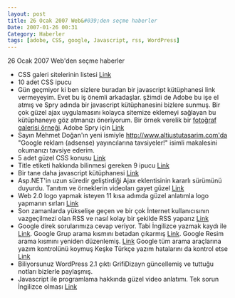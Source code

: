 ```yaml
---
layout: post
title: 26 Ocak 2007 Web&#039;den seçme haberler
Date: 2007-01-26 00:31
Category: Haberler
tags: [adobe, CSS, google, Javascript, rss, WordPress]
---
```



26 Ocak 2007 Web'den seçme haberler

-   CSS galeri sitelerinin listesi [Link][]
-   10 adet CSS ipucu
-   Gün geçmiyor ki ben sizlere buradan bir javascript kütüphanesi link
    vermeyeyim. Evet bu iş önemli arkadaşlar. şžimdi de Adobe bu işe el
    atmış ve Spry adında bir javascript kütüphanesini bizlere sunmuş.
    Bir çok güzel ajax uygulamasını kolayca sitemize eklemeyi sağlayan
    bu kütüphaneye göz atmanızı öneriyorum. Bir örnek verelik bir
    [fotoğraf galerisi örneği][]. Adobe Spry için [Link][2]
-   Sayın Mehmet Doğan'ın yeni ismiyle http://www.altiustutasarim.com'da
    "Google reklam (adsense) yayıncılarına tavsiyeler!" isimli
    makalesini okumanızı tavsiye ederim.
-   5 adet güzel CSS konusu [Link][4]
-   Title etiketi hakkında bilinmesi gereken 9 ipucu [Link][5]
-   Bir tane daha javascript kütüphanesi [Link][6]
-   Asp.NET'in uzun süredir geliştirdiği Ajax eklentisinin kararlı
    sürümünü duyurdu. Tanıtım ve örneklerin videoları gayet güzel
    [Link][7]
-   Web 2.0 logo yapmak isteyen 11 kısa adımda güzel anlatımla logo
    yapmanın sırları [Link][8]
-   Son zamanlarda yükselişe geçen ve bir çok İnternet kullanıcısının
    vazgeçilmezi olan RSS ve nasıl kolay bir şekilde RSS yaparız
    [Link][9]
-   Google direk sorularımıza cevap veriyor. Tabi İngilizce yazmak kaydı
    ile [Link][10]. Google Grup arama kısmını betadan çıkarmış
    [Link][11]. Google Resim arama kısmını yeniden düzenlemiş.
    [Link][12] Google tüm arama araçlarına yazım kontrolünü koymuş Keşke
    Türkçe yazım hatalarını da kontrol etse [Link][13]
-   Biliyorsunuz WordPress 2.1 çıktı GrifiDizayn güncellemiş ve tuttuğu
    notları bizlerle paylaşmış.
-   Javascript ile programlama hakkında güzel video anlatımı. Tek sorun
    İngilizce olması [Link][15]


  [Link]: http://www.listible.com/list/full-list-of-css-galleries "Link"
  [fotoğraf galerisi örneği]: http://labs.adobe.com/technologies/spry/demos/gallery/
    "fotoğraf galerisi örneği"
  [2]: http://labs.adobe.com/wiki/index.php/Spry "Link"
  [4]: http://www.wait-till-i.com/index.php?p=385 "Link"
  [5]: http://www.seomoz.org/blogdetail.php?ID=1649 "Link"
  [6]: http://www.blueshoes.org/en/javascript/?1 "Link"
  [7]: http://ajax.asp.net/ "Link"
  [8]: http://web-design-book.com/2007/01/23/how-to-fake-a-web-20-logo/
    "Link"
  [9]: http://www.informit.com/articles/article.asp?p=674690&seqNum=2&rl=1
    "Link"
  [10]: http://googlesystem.blogspot.com/2007/01/google-shows-more-answers.html
    "Link"
  [11]: http://groups.google.com/ "Link"
  [12]: http://googlesystem.blogspot.com/2007/01/google-image-search-has-cleaner-look.html
    "Link"
  [13]: http://googlesystem.blogspot.com/2007/01/googles-spell-checker-included-in-all.html
  [15]: http://yuiblog.com/blog/2007/01/24/video-crockford-tjpl/ "Link"
